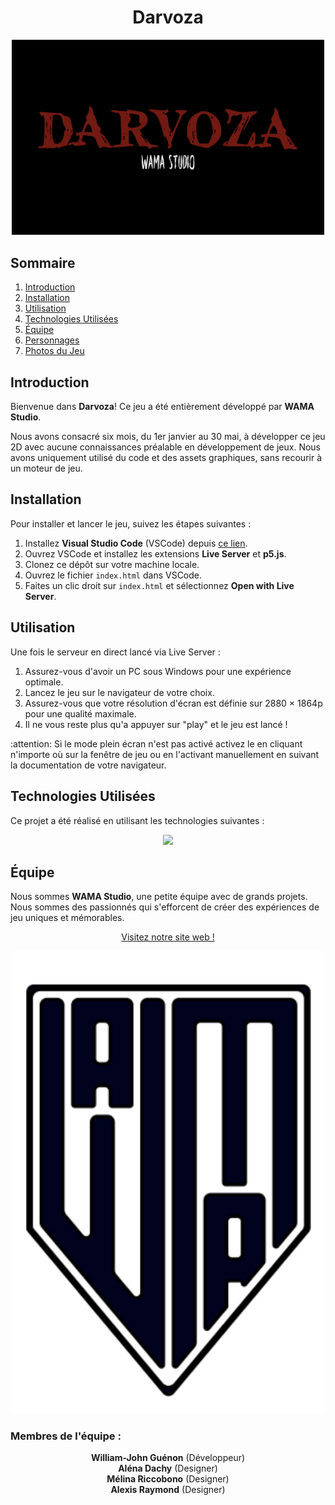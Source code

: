 <h1 align="center">Darvoza</h1>
<p align="center">
  <img src="assets/logo.png" alt="Logo du Jeu" width="500">
</p>

## Sommaire
1. [Introduction](#introduction)
2. [Installation](#installation)
3. [Utilisation](#utilisation)
4. [Technologies Utilisées](#technologies-utilisées)
5. [Équipe](#équipe)
6. [Personnages](#personnages)
7. [Photos du Jeu](#photos-du-jeu)

## Introduction
Bienvenue dans **Darvoza**! Ce jeu a été entièrement développé par **WAMA Studio**.

Nous avons consacré six mois, du 1er janvier au 30 mai, à développer ce jeu 2D avec aucune connaissances préalable en développement de jeux. Nous avons uniquement utilisé du code et des assets graphiques, sans recourir à un moteur de jeu.

## Installation
Pour installer et lancer le jeu, suivez les étapes suivantes :

1. Installez **Visual Studio Code** (VSCode) depuis [ce lien](https://code.visualstudio.com/).
2. Ouvrez VSCode et installez les extensions **Live Server** et **p5.js**.
3. Clonez ce dépôt sur votre machine locale.
4. Ouvrez le fichier `index.html` dans VSCode.
5. Faites un clic droit sur `index.html` et sélectionnez **Open with Live Server**.

## Utilisation
Une fois le serveur en direct lancé via Live Server :
1. Assurez-vous d'avoir un PC sous Windows pour une expérience optimale.
2. Lancez le jeu sur le navigateur de votre choix.
3. Assurez-vous que votre résolution d'écran est définie sur 2880 × 1864p pour une qualité maximale.
4. Il ne vous reste plus qu'a appuyer sur "play" et le jeu est lancé !

:attention: Si le mode plein écran n'est pas activé activez le en cliquant n'importe où sur la fenêtre de jeu ou en l'activant manuellement en suivant la documentation de votre navigateur.

## Technologies Utilisées
Ce projet a été réalisé en utilisant les technologies suivantes :
<p align="center">
  <img src="https://skillicons.dev/icons?i=html,css,p5js," width="200" height="auto"/><br>
</p>

## Équipe
Nous sommes **WAMA Studio**, une petite équipe avec de grands projets. Nous sommes des passionnés qui s'efforcent de créer des expériences de jeu uniques et mémorables.

<p align="center">
  <a href="https://readymag.website/u243684301/4794535/" target="_blank">Visitez notre site web !</a>
</p>

<p align="center">
  <img src="assets/logoStudio.png" alt="Logo du Studio" width="500">
</p>

### Membres de l'équipe :
<p align="center">
  <b>William-John Guénon</b> (Développeur) <br>
  <!-- <img src="ReadmeImages/aureliaPerso.gif" alt="Aurélia" width="300"><br> -->
  <b>Aléna Dachy</b> (Designer) <br>
  <!-- <img src="ReadmeImages/liseaPerso.gif" alt="Liséa" width="300"><br> -->
  <b>Mélina Riccobono</b> (Designer) <br>
  <!-- <img src="ReadmeImages/kevinPerso.gif" alt="Kévin" width="300"><br> -->
  <b>Alexis Raymond</b> (Designer) <br>
  <!-- <img src="ReadmeImages/hugoPerso.gif" alt="Hugo" width="300"> -->
</p>

<!-- ## Personnages
Découvrez les personnages fascinants de **Darvoza** :

<p align="center">
  <img src="ReadmeImages/sage.gif" alt="Le Grand Sage" width="180">
  <img src="ReadmeImages/alchimiste.gif" alt="L'Alchimiste" width="150" style="vertical-align: bottom;">
  <img src="ReadmeImages/hero.gif" alt="Tanu" width="150">
  <img src="ReadmeImages/yeti.gif" alt="Le Yéti" width="100">
  <img src="ReadmeImages/bossGobelin.gif" alt="Le Gobelin" width="100">
</p>

## Photos du Jeu
<p align="center">
  <img src="ReadmeImages/image.png" alt="image1" width="300">
  <img src="ReadmeImages/image1.png" alt="image2" width="300">
</p>
<p align="center">
  <img src="ReadmeImages/image4.png" alt="image3" width="300">
  <img src="ReadmeImages/image3.png" alt="image4" width="300">
</p>
<p align="center">
  <img src="ReadmeImages/image2.png" alt="image5" width="600">
</p> -->
